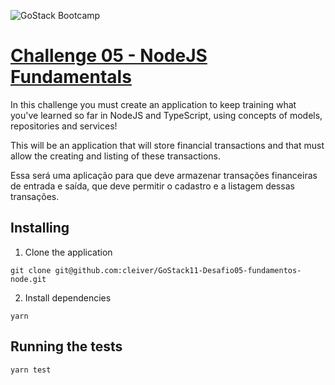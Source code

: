 ![GoStack Bootcamp](https://storage.googleapis.com/golden-wind/bootcamp-gostack/header-desafios.png "GoStack Bootcamp")

# [Challenge 05 - NodeJS Fundamentals](https://github.com/Rocketseat/bootcamp-gostack-desafios/tree/master/desafio-fundamentos-nodejs)

In this challenge you must create an application to keep training what you've learned so far in NodeJS and TypeScript, using concepts of models, repositories and services!

This will be an application that will store financial transactions and that must allow the creating and listing of these transactions.

Essa será uma aplicação para que deve armazenar transações financeiras de entrada e saída, que deve permitir o cadastro e a listagem dessas transações.

## Installing
1. Clone the application

```
git clone git@github.com:cleiver/GoStack11-Desafio05-fundamentos-node.git
```

2. Install dependencies

```
yarn
```

## Running the tests

```
yarn test
```
